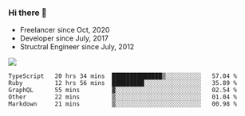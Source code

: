 ### Hi there 👋

- Freelancer since Oct, 2020
- Developer since July, 2017
- Structral Engineer since July, 2012

<img src="https://github-readme-stats.vercel.app/api?username=an-lee&show_icons=true&icon_color=0366d6&text_color=24292e&bg_color=ffffff&hide_title=true" />

<!--START_SECTION:waka-->
```text
TypeScript   20 hrs 34 mins  ██████████████▒░░░░░░░░░░   57.04 % 
Ruby         12 hrs 56 mins  █████████░░░░░░░░░░░░░░░░   35.89 % 
GraphQL      55 mins         ▓░░░░░░░░░░░░░░░░░░░░░░░░   02.54 % 
Other        22 mins         ▒░░░░░░░░░░░░░░░░░░░░░░░░   01.04 % 
Markdown     21 mins         ▒░░░░░░░░░░░░░░░░░░░░░░░░   00.98 % 
```
<!--END_SECTION:waka-->
